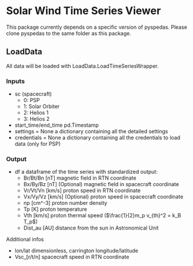 # Solar Wind Time Series Viewer

This package currently depends on a specific version of pyspedas. Please clone pyspedas to the same folder as this package.

## LoadData

All data will be loaded with LoadData.LoadTimeSeriesWrapper.

### Inputs
- sc (spacecraft)
  - 0: PSP
  - 1: Solar Orbiter
  - 2: Helios 1
  - 3: Helios 2
- start_time/end_time
pd.Timestamp
- settings = None
a dictionary containing all the detailed settings
- credentials = None
a dictionary containing all the credentials to load data (only for PSP)

### Output
- df
a dataframe of the time series with standardized output:
  - Br/Bt/Bn [nT]
  magnetic field in RTN coordinate
  - Bx/By/Bz [nT] (Optional)
  magnetic field in spacecraft coordinate
  - Vr/Vt/Vn [km/s]
  proton speed in RTN coordinate
  - Vx/Vy/Vz [km/s] (Optional)
  proton speed in spacecraft coordinate
  - np [cm^-3]
  proton number density 
  - Tp [K]
  proton temperature
  - Vth [km/s]
  proton thermal speed ($\frac{1}{2}m_p v_{th}^2 = k_B T_p$)
  - Dist_au [AU]
  distance from the sun in Astronomical Unit

Additional infos
  - lon/lat
  dimensionless, carrington longitude/latitude
  - Vsc_[r/t/n]
  spacecraft speed in RTN coordinate